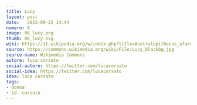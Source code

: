 ```yaml
---
title: Lucy
layout: post
date:   2015-09-22 14:44
numero: 6
image: 06_lucy.png
thumb: 06_lucy.svg
wiki: https://it.wikipedia.org/w/index.php?title=Australopithecus_afarensis&redirect=no#Lucy
source: https://commons.wikimedia.org/wiki/File:Lucy_blackbg.jpg
source-name: Wikimedia Commons
autore: luca corsato
social-autore: https://twitter.com/lucacorsato
social-idea: https://twitter.com/lucacorsato
idea: luca corsato
tags:
- donna
- id. corsato
---
```

